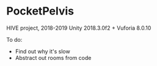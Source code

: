 # PocketPelvis
HIVE project, 2018-2019
Unity 2018.3.0f2 + Vuforia 8.0.10

To do:
- Find out why it's slow
- Abstract out rooms from code
